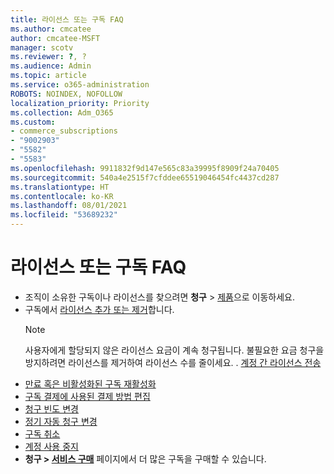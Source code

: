 ```yaml
---
title: 라이선스 또는 구독 FAQ
ms.author: cmcatee
author: cmcatee-MSFT
manager: scotv
ms.reviewer: ?, ?
ms.audience: Admin
ms.topic: article
ms.service: o365-administration
ROBOTS: NOINDEX, NOFOLLOW
localization_priority: Priority
ms.collection: Adm_O365
ms.custom:
- commerce_subscriptions
- "9002903"
- "5582"
- "5583"
ms.openlocfilehash: 9911832f9d147e565c83a39995f8909f24a70405
ms.sourcegitcommit: 540a4e2515f7cfddee65519046454fc4437cd287
ms.translationtype: HT
ms.contentlocale: ko-KR
ms.lasthandoff: 08/01/2021
ms.locfileid: "53689232"
---
```

# <a name="license-or-subscription-faq"></a>라이선스 또는 구독 FAQ

- 조직이 소유한 구독이나 라이선스를 찾으려면 **청구** > [제품](https://go.microsoft.com/fwlink/p/?linkid=842054)으로 이동하세요.
- 구독에서 [라이선스 추가 또는 제거](https://docs.microsoft.com/alchemyinsights/how-to-add-or-reduce-licenses)합니다.
    > [!NOTE]
    > 사용자에게 할당되지 않은 라이선스 요금이 계속 청구됩니다. 불필요한 요금 청구을 방지하려면 라이선스를 제거하여 라이선스 수를 줄이세요.
. [계정 간 라이선스 전송](https://docs.microsoft.com/alchemyinsights/transfer-licenses-between-tenants)
- [만료 혹은 비활성화된 구독 재활성화](https://go.microsoft.com/fwlink/p/?linkid=2117519)
- [구독 결제에 사용된 결제 방법 편집](https://go.microsoft.com/fwlink/p/?linkid=2117167)
- [청구 빈도 변경](https://go.microsoft.com/fwlink/p/?linkid=2119112)
- [정기 자동 청구 변경](https://go.microsoft.com/fwlink/p/?linkid=2119216)
- [구독 취소](https://go.microsoft.com/fwlink/p/?linkid=2119113)
- [계정 사용 중지](https://docs.microsoft.com/alchemyinsights/how-to-close-your-account)
- **청구 > [서비스 구매](https://go.microsoft.com/fwlink/p/?linkid=868433)** 페이지에서 더 많은 구독을 구매할 수 있습니다.